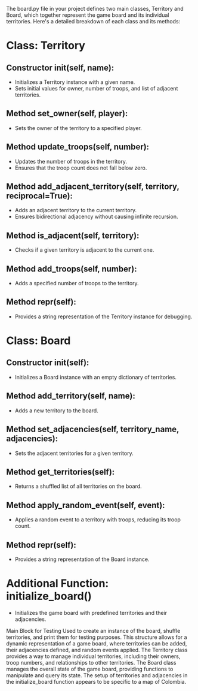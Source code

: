 The board.py file in your project defines two main classes, Territory and Board, which together represent the game board and its individual territories. Here's a detailed breakdown of each class and its methods:

# Class: Territory
## Constructor __init__(self, name):

- Initializes a Territory instance with a given name.
- Sets initial values for owner, number of troops, and list of adjacent territories.
## Method set_owner(self, player):

- Sets the owner of the territory to a specified player.

## Method update_troops(self, number):

- Updates the number of troops in the territory.
- Ensures that the troop count does not fall below zero.

## Method add_adjacent_territory(self, territory, reciprocal=True):

- Adds an adjacent territory to the current territory.
- Ensures bidirectional adjacency without causing infinite recursion.

## Method is_adjacent(self, territory):

- Checks if a given territory is adjacent to the current one.

## Method add_troops(self, number):

- Adds a specified number of troops to the territory.

## Method __repr__(self):

- Provides a string representation of the Territory instance for debugging.

# Class: Board
## Constructor __init__(self):

- Initializes a Board instance with an empty dictionary of territories.

## Method add_territory(self, name):

- Adds a new territory to the board.
## Method set_adjacencies(self, territory_name, adjacencies):

- Sets the adjacent territories for a given territory.
## Method get_territories(self):

- Returns a shuffled list of all territories on the board.
## Method apply_random_event(self, event):

- Applies a random event to a territory with troops, reducing its troop count.
## Method __repr__(self):

- Provides a string representation of the Board instance.

# Additional Function: initialize_board()
- Initializes the game board with predefined territories and their adjacencies.

Main Block for Testing
Used to create an instance of the board, shuffle territories, and print them for testing purposes.
This structure allows for a dynamic representation of a game board, where territories can be added, their adjacencies defined, and random events applied. The Territory class provides a way to manage individual territories, including their owners, troop numbers, and relationships to other territories. The Board class manages the overall state of the game board, providing functions to manipulate and query its state. The setup of territories and adjacencies in the initialize_board function appears to be specific to a map of Colombia.
